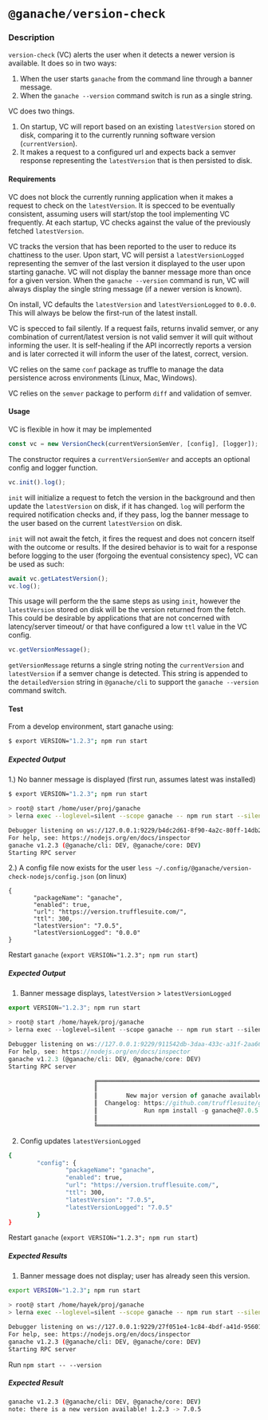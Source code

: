 # `@ganache/version-check`

### Description

`version-check` (VC) alerts the user when it detects a newer version is available. It does so in two ways:

1. When the user starts `ganache` from the command line through a banner message.
2. When the `ganache --version` command switch is run as a single string.

VC does two things.

1. On startup, VC will report based on an existing `latestVersion` stored on disk, comparing it to the currently running software version (`currentVersion`).
2. It makes a request to a configured url and expects back a semver response representing the `latestVersion` that is then persisted to disk.

#### Requirements

VC does not block the currently running application when it makes a request to check on the `latestVersion`. It is specced to be eventually consistent, assuming users will start/stop the tool implementing VC frequently. At each startup, VC checks against the value of the previously fetched `latestVersion`.

VC tracks the version that has been reported to the user to reduce its chattiness to the user. Upon start, VC will persist a `latestVersionLogged` representing the semver of the last version it displayed to the user upon starting ganache. VC will not display the banner message more than once for a given version. When the `ganache --version` command is run, VC will always display the single string message (if a newer version is known).

On install, VC defaults the `latestVersion` and `latestVersionLogged` to `0.0.0`. This will always be below the first-run of the latest install.

VC is specced to fail silently. If a request fails, returns invalid semver, or any combination of current/latest version is not valid semver it will quit without informing the user. It is self-healing if the API incorrectly reports a version and is later corrected it will inform the user of the latest, correct, version.

VC relies on the same `conf` package as truffle to manage the data persistence across environments (Linux, Mac, Windows).

VC relies on the `semver` package to perform `diff` and validation of semver.

#### Usage

VC is flexible in how it may be implemented

```javascript
const vc = new VersionCheck(currentVersionSemVer, [config], [logger]);
```

The constructor requires a `currentVersionSemVer` and accepts an optional config and logger function.

```javascript
vc.init().log();
```

`init` will initialize a request to fetch the version in the background and then update the `latestVersion` on disk, if it has changed.
`log` will perform the required notification checks and, if they pass, log the banner message to the user based on the current `latestVersion` on disk.

`init` will not await the fetch, it fires the request and does not concern itself with the outcome or results. If the desired behavior is to wait for a response before logging to the user (forgoing the eventual consistency spec), VC can be used as such:

```javascript
await vc.getLatestVersion();
vc.log();
```

This usage will perform the the same steps as using `init`, however the `latestVersion` stored on disk will be the version returned from the fetch. This could be desirable by applications that are not concerned with latency/server timeout/ or that have configured a low `ttl` value in the VC config.

```javascript
vc.getVersionMessage();
```

`getVersionMessage` returns a single string noting the `currentVersion` and `latestVersion` if a semver change is detected. This string is appended to the `detailedVersion` string in `@ganache/cli` to support the `ganache --version` command switch.

#### Test

From a develop environment, start ganache using:

```bash
$ export VERSION="1.2.3"; npm run start
```

##### Expected Output

1.) No banner message is displayed (first run, assumes latest was installed)

```bash
$ export VERSION="1.2.3"; npm run start

> root@ start /home/user/proj/ganache
> lerna exec --loglevel=silent --scope ganache -- npm run start --silent --

Debugger listening on ws://127.0.0.1:9229/b4dc2d61-8f90-4a2c-80ff-14db24160453
For help, see: https://nodejs.org/en/docs/inspector
ganache v1.2.3 (@ganache/cli: DEV, @ganache/core: DEV)
Starting RPC server
```

2.) A config file now exists for the user `less ~/.config/@ganache/version-check-nodejs/config.json` (on linux)

```
{
       "packageName": "ganache",
       "enabled": true,
       "url": "https://version.trufflesuite.com/",
       "ttl": 300,
       "latestVersion": "7.0.5",
       "latestVersionLogged": "0.0.0"
}
```

Restart `ganache` (`export VERSION="1.2.3"; npm run start`)

##### Expected Output

1. Banner message displays, `latestVersion` > `latestVersionLogged`

```javascript
export VERSION="1.2.3"; npm run start                                                                                                                                                                                                                                 hayek@rothbard

> root@ start /home/hayek/proj/ganache
> lerna exec --loglevel=silent --scope ganache -- npm run start --silent --

Debugger listening on ws://127.0.0.1:9229/911542db-3daa-433c-a31f-2aa662a084e2
For help, see: https://nodejs.org/en/docs/inspector
ganache v1.2.3 (@ganache/cli: DEV, @ganache/core: DEV)
Starting RPC server

                        ╔══════════════════════════════════════════════════════════════════════╗
                        ║                                                                      ║
                        ║        New major version of ganache available! 1.2.3 ⇢ 7.0.5         ║
                        ║  Changelog: https://github.com/trufflesuite/ganache/releases/v7.0.5  ║
                        ║             Run npm install -g ganache@7.0.5 to update!              ║
                        ║                                                                      ║
                        ╚══════════════════════════════════════════════════════════════════════╝
```

2. Config updates `latestVersionLogged`

```bash
{
        "config": {
                "packageName": "ganache",
                "enabled": true,
                "url": "https://version.trufflesuite.com/",
                "ttl": 300,
                "latestVersion": "7.0.5",
                "latestVersionLogged": "7.0.5"
        }
}
```

Restart `ganache` (`export VERSION="1.2.3"; npm run start`)

##### Expected Results

1. Banner message does not display; user has already seen this version.

```bash
export VERSION="1.2.3"; npm run start                                                                                                                                                                                                                           130 ↵ hayek@rothbard

> root@ start /home/hayek/proj/ganache
> lerna exec --loglevel=silent --scope ganache -- npm run start --silent --

Debugger listening on ws://127.0.0.1:9229/27f051e4-1c84-4bdf-a41d-95601466ba2b
For help, see: https://nodejs.org/en/docs/inspector
ganache v1.2.3 (@ganache/cli: DEV, @ganache/core: DEV)
Starting RPC server
```

Run `npm start -- --version`

##### Expected Result

```bash
ganache v1.2.3 (@ganache/cli: DEV, @ganache/core: DEV)
note: there is a new version available! 1.2.3 -> 7.0.5
```
